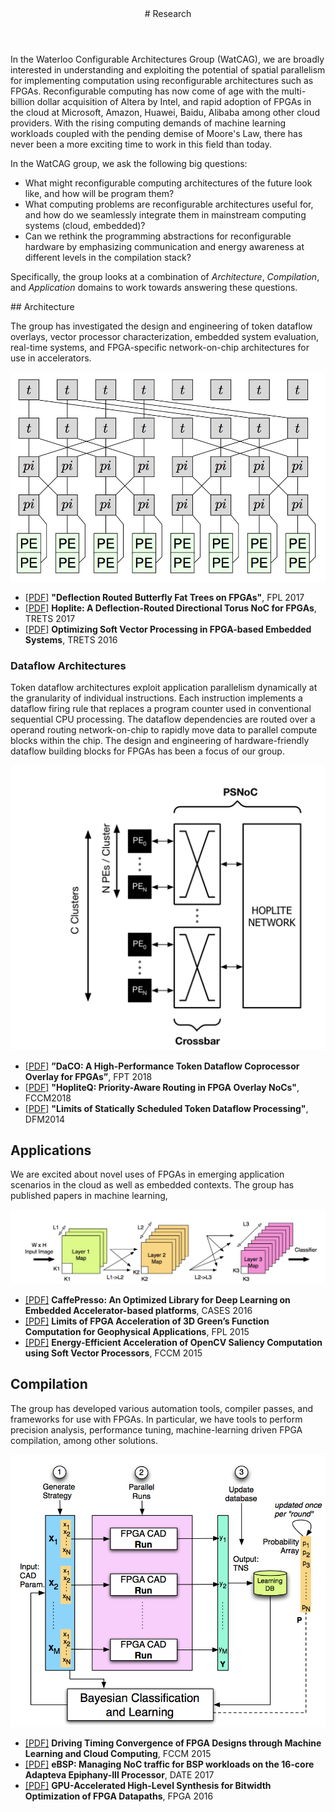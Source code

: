 <div class="wrapper">

<!-- Compilation Instructions
pandoc research.md -s -c stylesheets/styles.css \-\-metadata pagetitle="Research" -o research.html
-->

<header>
# Research
</header>

<section>
In the Waterloo Configurable Architectures Group (WatCAG), we are broadly
interested in understanding and exploiting the potential of spatial
parallelism for implementing computation using reconfigurable architectures
such as FPGAs.  Reconfigurable computing has now come of age with the
multi-billion dollar acquisition of Altera by Intel, and rapid adoption of FPGAs
in the cloud at Microsoft, Amazon, Huawei, Baidu, Alibaba among other cloud
providers. With the rising computing demands of machine learning workloads
coupled with the pending demise of Moore's Law, there has never been a more
exciting time to work in this field than today.

In the WatCAG group, we ask the following big questions:

- What might reconfigurable computing architectures of the future look like, and how will be program them?
- What computing problems are reconfigurable architectures useful for, and how do we seamlessly integrate them in mainstream computing systems (cloud, embedded)?
- Can we rethink the programming abstractions for reconfigurable hardware by emphasizing communication and energy awareness at different levels in the compilation stack?

Specifically, the group looks at a combination of *Architecture*, *Compilation*, and *Application* domains to work towards answering these questions.
</section>

<section>
## Architecture

The group has investigated the design and engineering of token dataflow
overlays, vector processor characterization, embedded system evaluation,
real-time systems, and FPGA-specific network-on-chip architectures for
use in accelerators.

![](images/bft.png)

- [[PDF]](./publications/deflection-bft_fpl-2017.pdf) **"Deflection Routed Butterfly Fat Trees on FPGAs"**, FPL 2017
- [[PDF]](./publications/hoplite_trets2017.pdf) **Hoplite: A Deflection-Routed Directional Torus NoC for FPGAs**, TRETS 2017
- [[PDF]](./publications/soft-vector_trets2016.pdf) **Optimizing Soft Vector Processing in FPGA-based Embedded Systems**, TRETS 2016

### Dataflow Architectures
Token dataflow architectures exploit application parallelism dynamically at the granularity of individual instructions. Each instruction implements a dataflow firing rule that replaces a program counter used in conventional sequential CPU processing. The dataflow dependencies are routed over a operand routing network-on-chip to rapidly move data to parallel compute blocks within the chip. The design and engineering of hardware-friendly dataflow building blocks for FPGAs has been a focus of our group.

![](images/dataflow.jpg)

- [[PDF]](./publications/dataflow-overlay_fpt-2018.pdf) **”DaCO: A High-Performance Token Dataflow Coprocessor Overlay for FPGAs”**, FPT 2018
- [[PDF]](./publications/hopliteq_fccm-2018.pdf) **"HopliteQ: Priority-Aware Routing in FPGA Overlay NoCs"**, FCCM2018
- [[PDF]](./publications/dataflow-limits_dfm2014.pdf) **"Limits of Statically Scheduled Token Dataflow Processing"**, DFM2014

## Applications

We are excited about novel uses of FPGAs in emerging application scenarios in the cloud as well as embedded contexts. The group has published papers in machine learning, 

![](images/caffepresso.png)

- [[PDF]](./publications/caffepresso_cases2016.pdf) **CaffePresso: An Optimized Library for Deep Learning on Embedded Accelerator-based platforms**, CASES 2016
- [[PDF]](./publications/green_fpl2015.pdf) **Limits of FPGA Acceleration of 3D Green’s Function Computation for Geophysical Applications**, FPL 2015
- [[PDF]](./publications/opencv-saliency_fccm2015.pdf) **Energy-Efficient Acceleration of OpenCV Saliency Computation using Soft Vector Processors**, FCCM 2015

## Compilation

The group has developed various automation tools, compiler passes, and
frameworks for use with FPGAs. In particular, we have tools to perform
precision analysis, performance tuning, machine-learning driven FPGA
compilation, among other solutions.

![](images/intime.png)

- [[PDF]](./publications/intime_fccm2015.pdf) **Driving Timing Convergence of FPGA Designs through Machine Learning and Cloud Computing**, FCCM 2015
- [[PDF]](./publications/ebsp_date2017.pdf) **eBSP: Managing NoC traffic for BSP workloads on the 16-core Adapteva Epiphany-III Processor**, DATE 2017
- [[PDF]](./publications/gpu-bitwidth_fpga2016.pdf) **GPU-Accelerated High-Level Synthesis for Bitwidth Optimization of FPGA Datapaths**, FPGA 2016

</section>
</div>
